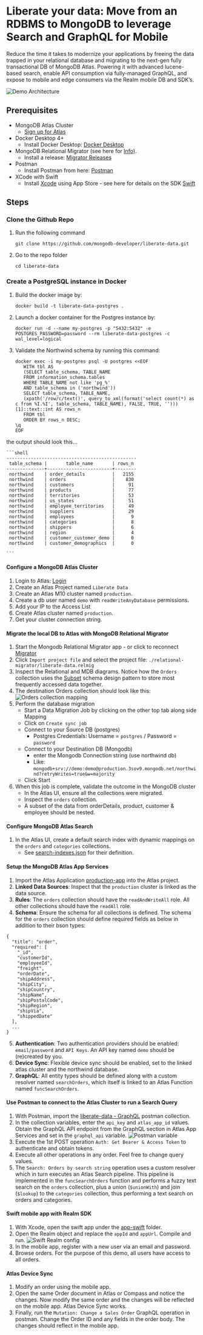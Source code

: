# Liberate your data: Move from an RDBMS to MongoDB to leverage Search and GraphQL for Mobile

Reduce the time it takes to modernize your applications by freeing the data trapped in your relational database and migrating to the next-gen fully transactional DB of MongoDB Atlas. Powering it with advanced lucene-based search, enable API consumption via fully-managed GraphQL, and expose to mobile and edge consumers via the Realm mobile DB and SDK’s. 

![Demo Architecture](./img/demo-components.jpg)

## Prerequisites
* MongoDB Atlas Cluster
   - [Sign up for Atlas](https://www.mongodb.com/cloud/atlas/signup)
* Docker Desktop 4+
   - Install Docker Desktop: [Docker Desktop](https://www.docker.com/products/docker-desktop/)
* MongoDB Relational Migrator (see here for [Info](https://www.mongodb.com/products/relational-migrator)).
   - Install a release: [Migrator Releases](https://github.com/mongodb-ets/migrator/releases)
* Postman 
	- Install Postman from here: [Postman](https://www.postman.com/downloads/)
* XCode with Swift
	- Install [Xcode](https://apps.apple.com/us/app/xcode/id497799835?mt=12#:~:text=View%20in-,Mac,-App%20Store) using App Store - see here for details on the SDK [Swift](https://developer.apple.com/swift/) 


## Steps
### Clone the Github Repo
1. Run the following command

   `git clone https://github.com/mongodb-developer/liberate-data.git`
   
2. Go to the repo folder

   `cd liberate-data`
   
### Create a PostgreSQL instance in Docker
1. Build the docker image by: 
	
	`docker build -t liberate-data-postgres .`
2. Launch a docker container for the Postgres instance by:
   
   `docker run -d --name my-postgres -p "5432:5432" -e POSTGRES_PASSWORD=password --rm liberate-data-postgres -c wal_level=logical`
   
3. Validate the Northwind schema by running this command:

	```shell
	docker exec -i my-postgres psql -U postgres <<EOF
	   WITH tbl AS
	   (SELECT table_schema, TABLE_NAME
	   FROM information_schema.tables
	   WHERE TABLE_NAME not like 'pg_%'
	   AND table_schema in ('northwind'))
	   SELECT table_schema, TABLE_NAME,
	   (xpath('/row/c/text()', query_to_xml(format('select count(*) as c from %I.%I', table_schema, TABLE_NAME), FALSE, TRUE, '')))[1]::text::int AS rows_n
	   FROM tbl
	   ORDER BY rows_n DESC;
	\q
	EOF
	```
the output should look this...

	```shell
	------------------------------------------------
	 table_schema |       table_name       | rows_n 
	--------------+------------------------+--------
	 northwind    | order_details          |   2155
	 northwind    | orders                 |    830
	 northwind    | customers              |     91
	 northwind    | products               |     77
	 northwind    | territories            |     53
	 northwind    | us_states              |     51
	 northwind    | employee_territories   |     49
	 northwind    | suppliers              |     29
	 northwind    | employees              |      9
	 northwind    | categories             |      8
	 northwind    | shippers               |      6
	 northwind    | region                 |      4
	 northwind    | customer_customer_demo |      0
	 northwind    | customer_demographics  |      0
	
	```

#### Configure a MongoDB Atlas Cluster
1. Login to Atlas: [Login](https://account.mongodb.com/account/login)
2. Create an Atlas Project named `Liberate Data` 
3. Create an Atlas M10 cluster named `production`.
4. Create a db user named `demo` with `readWriteAnyDatabase` permissions.
5. Add your IP to the Access List
6. Create Atlas cluster named `production`.
7. Get your cluster connection string.

#### Migrate the local DB to Atlas with MongoDB Relational Migrator

1. Start the Mongodb Relational Migrator app - or click to reconnect [Migrator](http://127.0.0.1:8278/)
2. Click `Import project file` and select the project file: `./relational-migrator/liberate-data.relmig`
3. Inspect the Relational and MDB diagrams. Notice how the `Orders` collection uses the [Subset](https://www.mongodb.com/blog/post/building-with-patterns-the-subset-pattern) schema design pattern to store most frequently accessed data together.
4. The destination Orders collection should look like this:
![Orders collection mapping](./img/orders_mappings.jpg)
5. Perform the database migration
	- Start a Data Migration Job by clicking on the other top tab along side Mapping
	- Click on `Create sync job`
	- Connect to your Source DB (postgres)
		- Postgres Credentials: Username = `postgres` / Password = `password`
	- Connect to your Destination DB (Mongodb)
		- enter the Mongodb Connection string (use northwind db)
		- Like: `mongodb+srv://demo:demo@production.3sov9.mongodb.net/northwind?retryWrites=true&w=majority`
   - Click Start 
6. When this job is complete, validate the outcome in the MongoDB cluster
	- In the Atlas UI, ensure all the collections were migrated. 
	- Inspect the `orders` collection. 
	- A subset of the data from orderDetails, product, customer & employee should be nested.

#### Configure MongoDB Atlas Search
1. In the Atlas UI, create a default search index with dynamic mappings on the `orders` and `categories` collections. 
	- See [search-indexes.json](./atlas/search-indexes.json) for their definition.

#### Setup the MongoDB Atlas App Services
1. Import the Atlas Application [production-app](./app-services/) into the Atlas project.
2. <b>Linked Data Sources</b>: Inspect that the `production` cluster is linked as the data source.
3. <b>Rules</b>: The `orders` collection should have the `readAndWriteAll` role. All other collections should have the `readAll` role. 
4. <b>Schema</b>: Ensure the schema for all collections is defined. The schema for the `orders` collection should define required fields as below in addition to their bson types:
```
{
  "title": "order",
  "required": [
    "_id",
    "customerId",
    "employeeId",
    "freight",
    "orderDate",
    "shipAddress",
    "shipCity",
    "shipCountry",
    "shipName",
    "shipPostalCode",
    "shipRegion",
    "shipVia",
    "shippedDate"
  ],
  ...
}
```
5. <b>Authentication</b>: Two authentication providers should be enabled: `email/password` and `API Keys`. An API key named `demo` should be (re)created by you.
6. <b>Device Sync</b>: Flexible device sync should be enabled, set to the linked atlas cluster and the northwind database.
7. <b>GraphQL</b>: All entity types should be defined along with a custom resolver named `searchOrders`, which itself is linked to an Atlas Function named `funcSearchOrders`.

#### Use Postman to connect to the Atlas Cluster to run a Search Query
1. With Postman, import the [liberate-data - GraphQL](./postman/liberate-data%20-%20GraphQL.postman_collection.json) postman collection.
2. In the collection variables, enter the `api_key` and `atlas_app_id` values. Obtain the GraphQL API endpoint from the GraphQL section in Atlas App Services and set in the `graphql_api` variable.
![Postman variable](./img/postman-variables.jpg)
3. Execute the 1st POST operation `Auth: Get Bearer & Access Token` to authenticate and obtain tokens.
4. Execute all other operations in any order. Feel free to change query values.
5. The `Search: Orders by search string` operation uses a custom resolver which in turn executes an Atlas Search pipeline. This pipeline is implemented in the `funcSearchOrders` function and performs a fuzzy text search on the `orders` collection, plus a union (`$unionWith`) and join (`$lookup`) to the `categories` collection, thus performing a text search on orders and categories.

#### Swift mobile app with Realm SDK
1. With Xcode, open the swift app under the [app-swift](./app-swift/) folder. 
2. Open the Realm object and replace the `appId` and  `appUrl`. Compile and run.
![Swift Realm config](./img/swift-app-config.jpg)
3. In the mobile app, register with a new user via an email and password. 
4. Browse orders. For the purpose of this demo, all users have access to all orders.

#### Atlas Device Sync
1. Modify an order using the mobile app.
2. Open the same Order document in Atlas or Compass and notice the changes. Now modify the same order and the changes will be reflected on the mobile app. Atlas Device Sync works.
3. Finally, run the `Mutation: Change a Sales Order` GraphQL operation in postman. Change the Order ID and any fields in the order body. The changes should reflect in the mobile app.